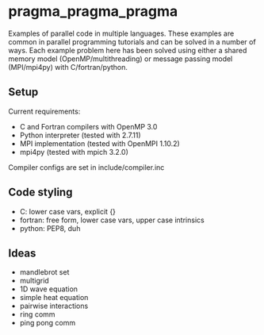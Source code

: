 # pragma_pragma_pragma
Examples of parallel code in multiple languages.
These examples are common in parallel programming tutorials and can be solved in a number of ways.
Each example problem here has been solved using either a shared memory model (OpenMP/multithreading) or message passing model (MPI/mpi4py) with C/fortran/python.

## Setup
Current requirements:
- C and Fortran compilers with OpenMP 3.0
- Python interpreter (tested with 2.7.11)
- MPI implementation (tested with OpenMPI 1.10.2)
- mpi4py (tested with mpich 3.2.0)

Compiler configs are set in include/compiler.inc

## Code styling
- C: lower case vars, explicit {}
- fortran: free form, lower case vars, upper case intrinsics
- python: PEP8, duh

## Ideas
- mandlebrot set
- multigrid
- 1D wave equation
- simple heat equation
- pairwise interactions
- ring comm
- ping pong comm